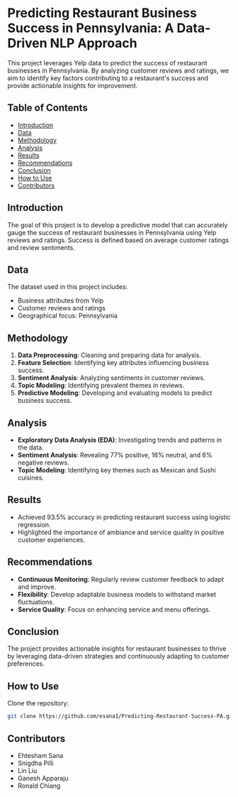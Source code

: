 # Predicting Restaurant Business Success in Pennsylvania: A Data-Driven NLP Approach

This project leverages Yelp data to predict the success of restaurant businesses in Pennsylvania. By analyzing customer reviews and ratings, we aim to identify key factors contributing to a restaurant's success and provide actionable insights for improvement.

## Table of Contents

- [Introduction](#introduction)
- [Data](#data)
- [Methodology](#methodology)
- [Analysis](#analysis)
- [Results](#results)
- [Recommendations](#recommendations)
- [Conclusion](#conclusion)
- [How to Use](#how-to-use)
- [Contributors](#contributors)

## Introduction

The goal of this project is to develop a predictive model that can accurately gauge the success of restaurant businesses in Pennsylvania using Yelp reviews and ratings. Success is defined based on average customer ratings and review sentiments.

## Data

The dataset used in this project includes:
- Business attributes from Yelp
- Customer reviews and ratings
- Geographical focus: Pennsylvania

## Methodology

1. **Data Preprocessing**: Cleaning and preparing data for analysis.
2. **Feature Selection**: Identifying key attributes influencing business success.
3. **Sentiment Analysis**: Analyzing sentiments in customer reviews.
4. **Topic Modeling**: Identifying prevalent themes in reviews.
5. **Predictive Modeling**: Developing and evaluating models to predict business success.

## Analysis

- **Exploratory Data Analysis (EDA)**: Investigating trends and patterns in the data.
- **Sentiment Analysis**: Revealing 77% positive, 16% neutral, and 6% negative reviews.
- **Topic Modeling**: Identifying key themes such as Mexican and Sushi cuisines.

## Results

- Achieved 93.5% accuracy in predicting restaurant success using logistic regression.
- Highlighted the importance of ambiance and service quality in positive customer experiences.

## Recommendations

- **Continuous Monitoring**: Regularly review customer feedback to adapt and improve.
- **Flexibility**: Develop adaptable business models to withstand market fluctuations.
- **Service Quality**: Focus on enhancing service and menu offerings.

## Conclusion

The project provides actionable insights for restaurant businesses to thrive by leveraging data-driven strategies and continuously adapting to customer preferences.

## How to Use

Clone the repository:
   ```bash
   git clone https://github.com/esana1/Predicting-Restaurant-Success-PA.git
   ```

## Contributors

- Ehtesham Sana
- Snigdha Pilli
- Lin Liu
- Ganesh Apparaju
- Ronald Chiang
